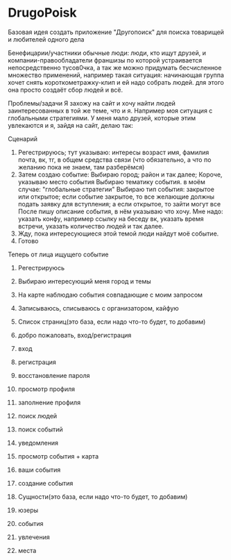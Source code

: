 # DrugoPoisk

Базовая идея
создать приложение "Другопоиск" для поиска товарищей и любителей одного дела

Бенефицарии/участники
обычные люди: люди, кто ищут друзей, и компании-правообладатели франшизы по которой устраивается непосредственно тусов0чка, а так же можно придумать бесчисленное множество применений, например такая ситуация: начинающая группа хочет снять короткометражку-клип и ей надо собрать людей. для этого она просто создаёт сбор людей и всё.

Проблемы/задачи
Я захожу на сайт и хочу найти людей заинтересованных в той же теме, что и я. Например моя ситуация с глобальными стратегиями. У меня мало друзей, которые этим увлекаются и я, зайдя на сайт, делаю так:

Сценарий
  1. Регестрируюсь; тут указываю:
    интересы
    возраст
    имя, фамилия
    почта, вк, тг, в общем средства связи
  (что обязательно, а что по желанию пока не знаем, там разберёмся)
  2. Затем создаю событие:
    Выбираю город; район и так далее; Короче, указываю место события
    Выбираю тематику события. в моём случае: "глобальные стратегии"
    Выбираю тип события: закрытое или открытое; если событие закрытое, то все желающие должны подать заявку для вступления; а если открытое, то зайти могут все
    После пишу описание события, в нём указываю что хочу. Мне надо: указать конфу, например ссылку на беседу вк, указать время встречи, указать количество людей и так далее.
  3. Жду, пока интересующиеся этой темой люди найдут моё событие.
  4. Готово 

  Теперь от лица ищущего событие
  1. Регестрируюсь
  2. Выбираю интересующий меня город и темы
  3. На карте наблюдаю события совпадающие с моим запросом
  4. Записываюсь, списываюсь с организатором, кайфую

5. Список страниц(это база, если надо что-то будет, то добавим)
  1. добро пожаловать, вход/регистрация
  2. вход
  3. регистрация
  4. восстановление пароля
  5. просмотр профиля
  6. заполнение профиля
  7. поиск людей
  8. поиск событий
  9. уведомления
  10. просмотр события + карта
  11. ваши события
  12. создание события

6. Сущности(это база, если надо что-то будет, то добавим)
  1. юзеры
  2. события
  3. увлечения
  4. места
